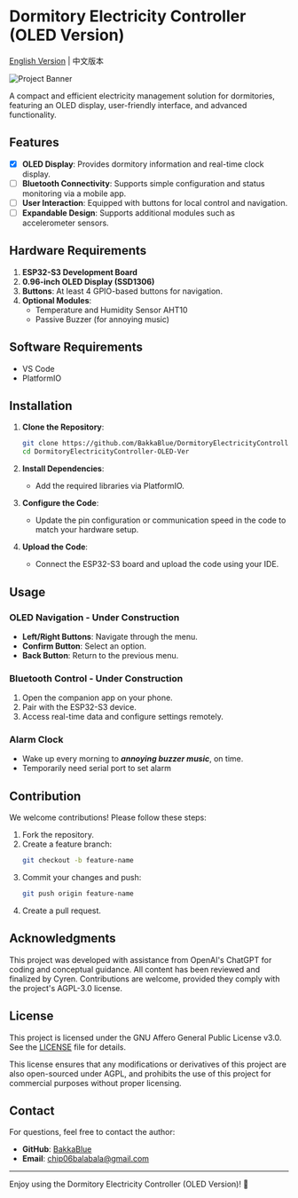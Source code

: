 # Dormitory Electricity Controller (OLED Version)

[English Version](./README_ENG.md) | 中文版本

![Project Banner]()

A compact and efficient electricity management solution for dormitories, featuring an OLED display, user-friendly interface, and advanced functionality.

## Features

- [x] **OLED Display**: Provides dormitory information and real-time clock display.
- [ ] **Bluetooth Connectivity**: Supports simple configuration and status monitoring via a mobile app.
- [ ] **User Interaction**: Equipped with buttons for local control and navigation.
- [ ] **Expandable Design**: Supports additional modules such as accelerometer sensors.

## Hardware Requirements

1. **ESP32-S3 Development Board**
2. **0.96-inch OLED Display (SSD1306)**
3. **Buttons**: At least 4 GPIO-based buttons for navigation.
4. **Optional Modules**:
   - Temperature and Humidity Sensor AHT10
   - Passive Buzzer (for annoying music)

## Software Requirements

- VS Code
- PlatformIO

## Installation

1. **Clone the Repository**:
   ```bash
   git clone https://github.com/BakkaBlue/DormitoryElectricityController-OLED-Ver.git
   cd DormitoryElectricityController-OLED-Ver
   ```
2. **Install Dependencies**:
   - Add the required libraries via PlatformIO.

3. **Configure the Code**:
   - Update the pin configuration or communication speed in the code to match your hardware setup.

4. **Upload the Code**:
   - Connect the ESP32-S3 board and upload the code using your IDE.

## Usage

### OLED Navigation - Under Construction
- **Left/Right Buttons**: Navigate through the menu.
- **Confirm Button**: Select an option.
- **Back Button**: Return to the previous menu.

### Bluetooth Control - Under Construction
1. Open the companion app on your phone.
2. Pair with the ESP32-S3 device.
3. Access real-time data and configure settings remotely.

### Alarm Clock
- Wake up every morning to ***annoying buzzer music***, on time.
- Temporarily need serial port to set alarm

## Contribution

We welcome contributions! Please follow these steps:

1. Fork the repository.
2. Create a feature branch:
   ```bash
   git checkout -b feature-name
   ```
3. Commit your changes and push:
   ```bash
   git push origin feature-name
   ```
4. Create a pull request.

## Acknowledgments

This project was developed with assistance from OpenAI's ChatGPT for coding and conceptual guidance. All content has been reviewed and finalized by Cyren. Contributions are welcome, provided they comply with the project's AGPL-3.0 license.

## License

This project is licensed under the GNU Affero General Public License v3.0. See the [LICENSE](./LICENSE) file for details.

This license ensures that any modifications or derivatives of this project are also open-sourced under AGPL, and prohibits the use of this project for commercial purposes without proper licensing.

## Contact

For questions, feel free to contact the author:
- **GitHub**: [BakkaBlue](https://github.com/BakkaBlue)
- **Email**: chip06balabala@gmail.com

---

Enjoy using the Dormitory Electricity Controller (OLED Version)! 🚀
